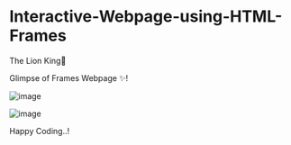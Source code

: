 # Interactive-Webpage-using-HTML-Frames


The Lion King🦁

Glimpse of Frames Webpage ✨!

![image](https://user-images.githubusercontent.com/72887609/132963359-96a0018a-3733-441b-8bfb-0e6df66c9779.png)



![image](https://user-images.githubusercontent.com/72887609/132963364-d4b11344-98f4-4b50-8f93-8b834d07a390.png)

Happy Coding..!
